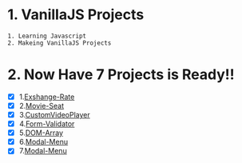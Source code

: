 # 1. VanillaJS Projects

    1. Learning Javascript
    2. Makeing VanillaJS Projects

# 2. Now Have 7 Projects is Ready!!

- [x] 1.[Exshange-Rate]()
- [x] 2.[Movie-Seat]()
- [x] 3.[CustomVideoPlayer]()
- [x] 4.[Form-Validator]()
- [x] 5.[DOM-Array]()
- [x] 6.[Modal-Menu]()
- [x] 7.[Modal-Menu]()